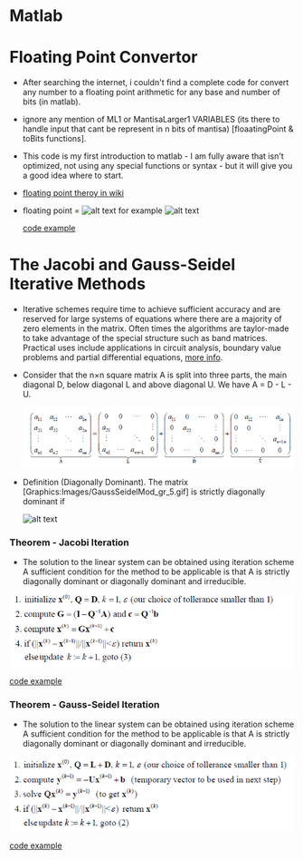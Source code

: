 # Matlab

# Floating Point Convertor 


* After searching the internet, i couldn't find a complete code for convert any number to a floating point arithmetic for any base and number of bits (in matlab).
* ignore any mention of ML1 or MantisaLarger1 VARIABLES (its there to handle input that cant be represent in n bits of mantisa) [floaatingPoint & toBits functions].
* This code is my first introduction to matlab - I am fully aware that isn't optimized, not using any special functions or syntax - but it will give you a good idea where to start.
* <a href="https://en.wikipedia.org/wiki/Floating-point_arithmetic">floating point theroy in wiki</a>
* floating point = ![alt text](https://wikimedia.org/api/rest_v1/media/math/render/svg/1d3df0e2c38ef77dd2cd42114520079bd76b6670) for example ![alt text](https://wikimedia.org/api/rest_v1/media/math/render/svg/ae814346939ac31086e1d0286c41d98e6b053102)

    <a href="https://github.com/MaorAssayag/Mathlab/tree/master/floating_point">code example</a>

#

# The Jacobi and Gauss-Seidel Iterative Methods

 * Iterative schemes require time to achieve sufficient accuracy and are reserved for large systems of equations where there
 are a majority of zero elements in the matrix. Often times the algorithms are taylor-made to take advantage of the special
 structure such as band matrices.  Practical uses include applications in circuit analysis, boundary value problems and partial
 differential equations, <a href="https://en.wikipedia.org/wiki/Gauss%E2%80%93Seidel_method">more info</a>.
 
 * Consider that the n×n square matrix A is split into three parts, the main diagonal D, below diagonal L and above diagonal U. 
    We have  A = D - L - U.
    
    ![alt text](https://github.com/MaorAssayag/Mathlab/blob/master/The%20Jacobi%20and%20Gauss-Seidel%20Iterative%20Methods/pngs/matrix.PNG) 
    
 * Definition (Diagonally Dominant).  The matrix  [Graphics:Images/GaussSeidelMod_gr_5.gif]  is strictly diagonally dominant if
 
    ![alt text]( https://wikimedia.org/api/rest_v1/media/math/render/svg/2a65bb601278a56b9883c70dd0309b3c9eec43a2) 
 
 ### Theorem - Jacobi Iteration
 * The solution to the linear system   can be obtained using iteration scheme 
 A sufficient condition for the method to be applicable is that A is strictly diagonally dominant or diagonally dominant and
 irreducible.  
 
 ![alt text](https://github.com/MaorAssayag/Mathlab/blob/master/The%20Jacobi%20and%20Gauss-Seidel%20Iterative%20Methods/pngs/jacobe.png) 
 
   <a href="https://github.com/MaorAssayag/Mathlab/blob/master/The%20Jacobi%20and%20Gauss-Seidel%20Iterative%20Methods/jacobe.m">code example</a>
 
  ### Theorem - Gauss-Seidel Iteration
 * The solution to the linear system   can be obtained using iteration scheme 
 A sufficient condition for the method to be applicable is that A is strictly diagonally dominant or diagonally dominant and irreducible. 
 
 ![alt text](https://github.com/MaorAssayag/Mathlab/blob/master/The%20Jacobi%20and%20Gauss-Seidel%20Iterative%20Methods/pngs/gauss.PNG) 
 
   <a href="https://github.com/MaorAssayag/Mathlab/blob/master/The%20Jacobi%20and%20Gauss-Seidel%20Iterative%20Methods/gauss_seidel.m">code example</a>

